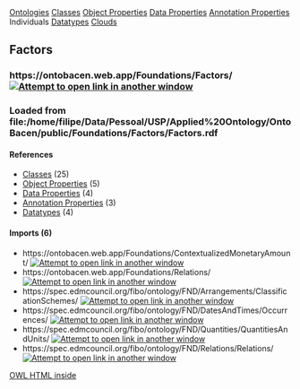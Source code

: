 <div id='tabs'>
<a href='index.html' class='' >Ontologies</a>
<a href='https://htmlpreview.github.io/?https://github.com/filipepolizel/ontobacen/blob/master/public/Foundations/Factors/OWLDoc/classes/index.html' class='' >Classes</a>
<a href='https://htmlpreview.github.io/?https://github.com/filipepolizel/ontobacen/blob/master/public/Foundations/Factors/OWLDoc/objectproperties/index.html' class='' >Object Properties</a>
<a href='https://htmlpreview.github.io/?https://github.com/filipepolizel/ontobacen/blob/master/public/Foundations/Factors/OWLDoc/dataproperties/index.html' class='' >Data Properties</a>
<a href='https://htmlpreview.github.io/?https://github.com/filipepolizel/ontobacen/blob/master/public/Foundations/Factors/OWLDoc/annotationproperties/index.html' class='' >Annotation Properties</a>
Individuals
<a href='https://htmlpreview.github.io/?https://github.com/filipepolizel/ontobacen/blob/master/public/Foundations/Factors/OWLDoc/datatypes/index.html' class='' >Datatypes</a>
<a href='https://htmlpreview.github.io/?https://github.com/filipepolizel/ontobacen/blob/master/public/Foundations/Factors/OWLDoc/cloud/' class='' >Clouds</a>
</div> <!-- tabs -->


<div class='summary'><h2>Factors</h2>
<h3>https://ontobacen.web.app/Foundations/Factors/ 
<a href='https://ontobacen.web.app/Foundations/Factors/' class='urlOption' target='_blank' ><img src="https://htmlpreview.github.io/?https://github.com/filipepolizel/ontobacen/blob/master/public/Foundations/Factors/OWLDoc/images/external.png" title="Attempt to open link in another window" /></a></h3>
<h3>Loaded from file:/home/filipe/Data/Pessoal/USP/Applied%20Ontology/OntoBacen/public/Foundations/Factors/Factors.rdf</h3>

<div id='Factors'>
<h4>References</h4>
<div class='codebox'>
<ul>
<li>
<a href='https://htmlpreview.github.io/?https://github.com/filipepolizel/ontobacen/blob/master/public/Foundations/Factors/OWLDoc/classes/index-Factors.html' >Classes</a> (25)
</li>
<li>
<a href='https://htmlpreview.github.io/?https://github.com/filipepolizel/ontobacen/blob/master/public/Foundations/Factors/OWLDoc/objectproperties/index-Factors.html' >Object Properties</a> (5)
</li>
<li>
<a href='https://htmlpreview.github.io/?https://github.com/filipepolizel/ontobacen/blob/master/public/Foundations/Factors/OWLDoc/dataproperties/index-Factors.html' >Data Properties</a> (4)
</li>
<li>
<a href='https://htmlpreview.github.io/?https://github.com/filipepolizel/ontobacen/blob/master/public/Foundations/Factors/OWLDoc/annotationproperties/index-Factors.html' >Annotation Properties</a> (3)
</li>
<li>
<a href='https://htmlpreview.github.io/?https://github.com/filipepolizel/ontobacen/blob/master/public/Foundations/Factors/OWLDoc/datatypes/index-Factors.html' >Datatypes</a> (4)
</li>
</ul>
</div>
</div><!-- factors -->


<div id='imports_(6)'>
<h4>Imports (6)</h4>
<div class='codebox'>
<ul>
<li class="asserted">https://ontobacen.web.app/Foundations/ContextualizedMonetaryAmount/ 
<a href='https://ontobacen.web.app/Foundations/ContextualizedMonetaryAmount/' class='urlOption' target='_blank' ><img src="https://htmlpreview.github.io/?https://github.com/filipepolizel/ontobacen/blob/master/public/Foundations/Factors/OWLDoc/images/external.png" title="Attempt to open link in another window" /></a></li>
<li class="asserted">https://ontobacen.web.app/Foundations/Relations/ 
<a href='https://ontobacen.web.app/Foundations/Relations/' class='urlOption' target='_blank' ><img src="https://htmlpreview.github.io/?https://github.com/filipepolizel/ontobacen/blob/master/public/Foundations/Factors/OWLDoc/images/external.png" title="Attempt to open link in another window" /></a></li>
<li class="asserted">https://spec.edmcouncil.org/fibo/ontology/FND/Arrangements/ClassificationSchemes/ 
<a href='https://spec.edmcouncil.org/fibo/ontology/FND/Arrangements/ClassificationSchemes/' class='urlOption' target='_blank' ><img src="https://htmlpreview.github.io/?https://github.com/filipepolizel/ontobacen/blob/master/public/Foundations/Factors/OWLDoc/images/external.png" title="Attempt to open link in another window" /></a></li>
<li class="asserted">https://spec.edmcouncil.org/fibo/ontology/FND/DatesAndTimes/Occurrences/ 
<a href='https://spec.edmcouncil.org/fibo/ontology/FND/DatesAndTimes/Occurrences/' class='urlOption' target='_blank' ><img src="https://htmlpreview.github.io/?https://github.com/filipepolizel/ontobacen/blob/master/public/Foundations/Factors/OWLDoc/images/external.png" title="Attempt to open link in another window" /></a></li>
<li class="asserted">https://spec.edmcouncil.org/fibo/ontology/FND/Quantities/QuantitiesAndUnits/ 
<a href='https://spec.edmcouncil.org/fibo/ontology/FND/Quantities/QuantitiesAndUnits/' class='urlOption' target='_blank' ><img src="https://htmlpreview.github.io/?https://github.com/filipepolizel/ontobacen/blob/master/public/Foundations/Factors/OWLDoc/images/external.png" title="Attempt to open link in another window" /></a></li>
<li class="asserted">https://spec.edmcouncil.org/fibo/ontology/FND/Relations/Relations/ 
<a href='https://spec.edmcouncil.org/fibo/ontology/FND/Relations/Relations/' class='urlOption' target='_blank' ><img src="https://htmlpreview.github.io/?https://github.com/filipepolizel/ontobacen/blob/master/public/Foundations/Factors/OWLDoc/images/external.png" title="Attempt to open link in another window" /></a></li>
</ul>
</div>
</div><!-- imports (6) -->

</div> <!-- summary -->
<p class='footer'>
<a href='http://code.google.com/p/ontology-browser/' target='_blank'>OWL HTML inside</a>
</p>
